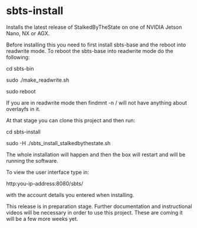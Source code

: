 # sbts-install

Installs the latest release of StalkedByTheState on one of NVIDIA Jetson Nano, NX or AGX.

Before installing this you need to first install sbts-base and the reboot into readwrite mode. To reboot the sbts-base into readwrite mode do the following:

cd sbts-bin

sudo ./make_readwrite.sh

sudo reboot

If you are in readwrite mode then findmnt -n / will not have anything about overlayfs in it.

At that stage you can clone this project and then run:

cd sbts-install

sudo -H ./sbts_install_stalkedbythestate.sh

The whole installation will happen and then the box will restart and will be running the software.

To view the user interface type in:

http:you-ip-address:8080/sbts/

with the account details you entered when installing.

This release is in preparation stage. Further documentation and instructional videos will be necessary in order to use this project. These are coming it will be a few more weeks yet.

